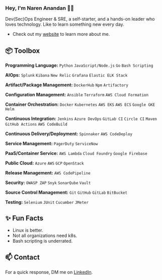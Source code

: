 ### Hey, I'm Naren Anandan 👋🏽  

Dev(Sec)Ops Engineer & SRE, a self-starter, and a hands-on leader who loves technology. Like to learn something new every day.

- Check out my [website](https://narenanandan.com/) to learn more about me. 
 
## 📦 Toolbox

**Programming Language:** `Python` `JavaScript/Node.js` `Go` `Bash Scripting`

**AIOps:** `Splunk` `Kibana` `New Relic` `Grafana` `Elastic ELK Stack`

**Artifact/Package Management:** `DockerHub` `Npm` `Artifactory`

**Configuration Management:** `Ansible` `Terraform` `AWS Cloud Formation` 

**Container Orchestration:** `Docker` `Kubernetes` `AWS EKS` `AWS ECS` `Google GKE` `Helm`

**Continuous Integration:** `Jenkins` `Azure DevOps` `GitLab CI` `Circle CI` `Maven` `GitHub Actions` `AWS CodeBuild`

**Continuous Delivery/Deployment:** `Spinnaker` `AWS CodeDeploy`

**Service Management:** `PagerDuty` `ServiceNow`

**PaaS/Container Service:** `AWS Lambda` `Cloud Foundry` `Google Firebase`

**Public Cloud:** `Azure` `AWS` `GCP` `OpenStack`

**Release Management:** `AWS CodePipeline`

**Security:** `OWASP ZAP` `Snyk` `SonarQube` `Vault`

**Source Control Management:** `Git` `GitHub` `GitLab` `BitBucket`

**Testing:** `Selenium` `JUnit` `Cucumber` `JMeter`

## ✨ Fun Facts 

- Linux is better.
- Not all organizations need k8s.
- Bash scripting is underrated.

## 📫 Contact

 For a quick response, DM me on [LinkedIn](https://www.linkedin.com/in/narenanandan/).
